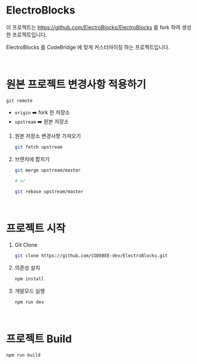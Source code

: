 # ElectroBlocks
이 프로젝트는 https://github.com/ElectroBlocks/ElectroBlocks 를 fork 하여 생성한 프로젝트입니다.

ElectroBlocks 를 CodeBridge 에 맞게 커스터마이징 하는 프로젝트입니다.

<br />

# 원본 프로젝트 변경사항 적용하기
`git remote`
- `origin` ➡️ fork 한 저장소
- `upstream` ➡️ 원본 저장소

1. 원본 저장소 변경사항 가져오기
    ```bash
    git fetch upstream
    ```
2. 브렌치에 합치기
    ```bash
    git merge upstream/master

    # or

    git rebase upstream/master
    ```

<br />

# 프로젝트 시작
1. Git Clone
    ```bash
    git clone https://github.com/CODEBEE-dev/ElectroBlocks.git
    ```
2. 의존성 설치
    ```bash
    npm install
    ```
3. 개발모드 실행
    ```bash
    npm run dev
    ```

<br />

# 프로젝트 Build
```bash
npm run build
```